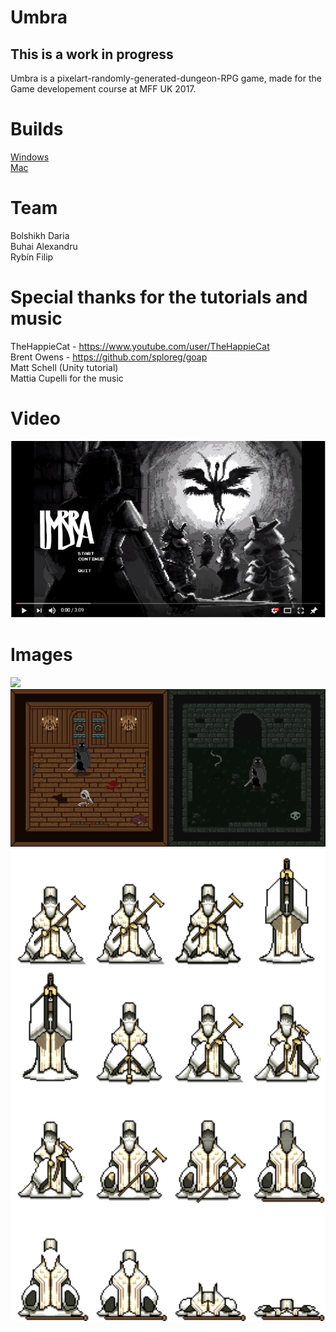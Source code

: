 # Umbra
## This is a work in progress

Umbra is a pixelart-randomly-generated-dungeon-RPG game, made for the Game developement course at MFF UK 2017.

# Builds
[Windows](https://drive.google.com/file/d/1AVYMS5O40eXod_FSzDvq5qxsCiAqTkar/view?usp=sharing)   
[Mac](https://drive.google.com/open?id=1c1AVtX50DrE6XqbdSKfcXb4i7jW3eZhb)

# Team
Bolshikh Daria  
Buhai Alexandru  
Rybín Filip 

# Special thanks for the tutorials and music
TheHappieCat - https://www.youtube.com/user/TheHappieCat  
Brent Owens - https://github.com/sploreg/goap  
Matt Schell (Unity tutorial)  
Mattia Cupelli for the music  

# Video

[![video-gameplay](images/youtube-vid.png)](https://www.youtube.com/watch?v=CDiHTYTO6Uo)

# Images  
<img src="images/umbra.png" width="700">  
<img src="images/tile-set.png" width="700">  
<img src="images/priest-sheet.png" width="700">  
